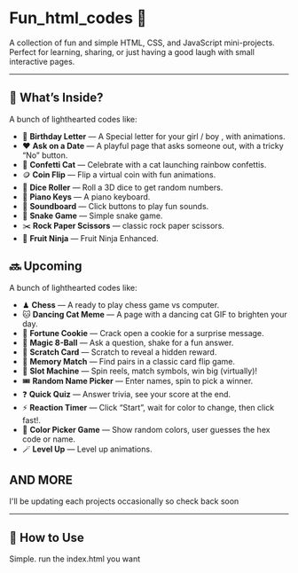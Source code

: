 # Fun_html_codes 🎉

A collection of fun and simple HTML, CSS, and JavaScript mini-projects.  
Perfect for learning, sharing, or just having a good laugh with small interactive pages.

---

## 📂 What’s Inside?

A bunch of lighthearted codes like:

- 💌 **Birthday Letter** — A Special letter for your girl / boy , with animations.
- ❤️ **Ask on a Date** — A playful page that asks someone out, with a tricky “No” button.
- 🎉 **Confetti Cat** — Celebrate with a cat launching rainbow confettis.
- 🪙 **Coin Flip** — Flip a virtual coin with fun animations.
- 🎲 **Dice Roller** — Roll a 3D dice to get random numbers.
- 🎹 **Piano Keys** — A piano keyboard.
- 🎵 **Soundboard** — Click buttons to play fun sounds.
- 🐍 **Snake Game** — Simple snake game.
- ✂️ **Rock Paper Scissors** — classic rock paper scissors.
- 🍉 **Fruit Ninja** — Fruit Ninja Enhanced.

## 🔜 Upcoming

A bunch of lighthearted codes like:

- ♟ **Chess** — A ready to play chess game vs computer.
- 🐱 **Dancing Cat Meme** — A page with a dancing cat GIF to brighten your day.
- 🥠 **Fortune Cookie** — Crack open a cookie for a surprise message.
- 🎱 **Magic 8-Ball** — Ask a question, shake for a fun answer.
- 🧽 **Scratch Card** — Scratch to reveal a hidden reward.
- 🧩 **Memory Match** — Find pairs in a classic card flip game.
- 🎰 **Slot Machine** — Spin reels, match symbols, win big (virtually)!
- 🎟️ **Random Name Picker** — Enter names, spin to pick a winner.
- ❓ **Quick Quiz** — Answer trivia, see your score at the end.
- ⚡ **Reaction Timer** — Click “Start”, wait for color to change, then click fast!.
- 🌈 **Color Picker Game** — Show random colors, user guesses the hex code or name.
- 🪄 **Level Up** — Level up animations.

## AND MORE

I'll be updating each projects occasionally so check back soon

---

## 🚀 How to Use

Simple. run the index.html you want
